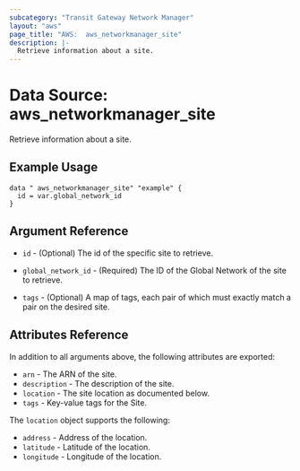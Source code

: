 ```yaml
---
subcategory: "Transit Gateway Network Manager"
layout: "aws"
page_title: "AWS:  aws_networkmanager_site"
description: |-
  Retrieve information about a site.
---
```


# Data Source:  aws_networkmanager_site

Retrieve information about a site.

## Example Usage

```hcl
data " aws_networkmanager_site" "example" {
  id = var.global_network_id
}
```

## Argument Reference

* `id` - (Optional) The id of the specific site to retrieve.

* `global_network_id` - (Required) The ID of the Global Network of the site to retrieve.

* `tags` - (Optional) A map of tags, each pair of which must exactly match
  a pair on the desired site.

## Attributes Reference

In addition to all arguments above, the following attributes are exported:

* `arn` - The ARN of the site.
* `description` - The description of the site.
* `location` - The site location as documented below.
* `tags` - Key-value tags for the Site.

The `location` object supports the following:

* `address` - Address of the location.
* `latitude` - Latitude of the location.
* `longitude` - Longitude of the location.
